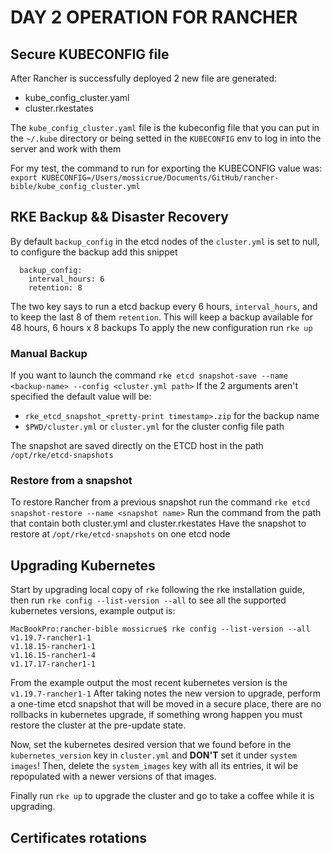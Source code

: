 # DAY 2 OPERATION FOR RANCHER

## Secure KUBECONFIG file
After Rancher is successfully deployed 2 new file are generated:
- kube_config_cluster.yaml
- cluster.rkestates

The `kube_config_cluster.yaml` file is the kubeconfig file that you can put in the `~/.kube` directory or being setted in the `KUBECONFIG` env to log in into the server and work with them

For my test, the command to run for exporting the KUBECONFIG value was: `export KUBECONFIG=/Users/mossicrue/Documents/GitHub/rancher-bible/kube_config_cluster.yml`

## RKE Backup && Disaster Recovery

By default `backup_config` in the etcd nodes of the `cluster.yml` is set to null, to configure the backup add this snippet

```
  backup_config:
    interval_hours: 6
    retention: 8
```

The two key says to run a etcd backup every 6 hours, `interval_hours`, and to keep the last 8 of them `retention`.
This will keep a backup available for 48 hours, 6 hours x 8 backups
To apply the new configuration run `rke up`

### Manual Backup
If you want to launch the command `rke etcd snapshot-save --name <backup-name> --config <cluster.yml path>`
If the 2 arguments aren't specified the default value will be:
- `rke_etcd_snapshot_<pretty-print timestamp>.zip` for the backup name
- `$PWD/cluster.yml` or `cluster.yml` for the cluster config file path

The snapshot are saved directly on the ETCD host in the path `/opt/rke/etcd-snapshots`

### Restore from a snapshot
To restore Rancher from a previous snapshot run the command `rke etcd snapshot-restore --name <snapshot name>`
Run the command from the path that contain both cluster.yml and cluster.rkestates
Have the snapshot to restore at `/opt/rke/etcd-snapshots` on one etcd node

## Upgrading Kubernetes
Start by upgrading local copy of `rke` following the rke installation guide, then run  `rke config --list-version --all` to see all the supported kubernetes versions, example output is:

```
MacBookPro:rancher-bible mossicrue$ rke config --list-version --all
v1.19.7-rancher1-1
v1.18.15-rancher1-1
v1.16.15-rancher1-4
v1.17.17-rancher1-1
```

From the example output the most recent kubernetes version is the `v1.19.7-rancher1-1`
After taking notes the new version to upgrade, perform a one-time etcd snapshot that will be moved in a secure place, there are no rollbacks in kubernetes upgrade, if something wrong happen you must restore the cluster at the pre-update state.

Now, set the kubernetes desired version that we found before in the `kubernetes_version` key in `cluster.yml` and **DON'T** set it under `system images`!
Then, delete the `system_images` key with all its entries, it wil be repopulated with a newer versions of that images.

Finally run `rke up` to upgrade the cluster and go to take a coffee while it is upgrading.

## Certificates rotations
